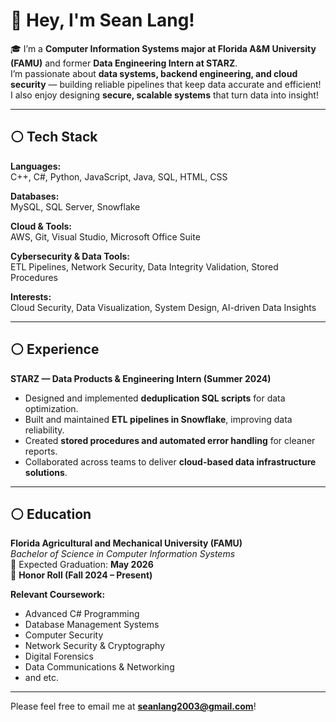 # 🙂 Hey, I'm Sean Lang!

🎓 I’m a **Computer Information Systems major at Florida A&M University (FAMU)** and former **Data Engineering Intern at STARZ**.  
 I’m passionate about **data systems, backend engineering, and cloud security** — building reliable pipelines that keep data accurate and efficient!
 I also enjoy designing **secure, scalable systems** that turn data into insight!

---

## ⚪ Tech Stack  

**Languages:**  
C++, C#, Python, JavaScript, Java, SQL, HTML, CSS  

**Databases:**  
MySQL, SQL Server, Snowflake  

**Cloud & Tools:**  
AWS, Git, Visual Studio, Microsoft Office Suite  

**Cybersecurity & Data Tools:**  
ETL Pipelines, Network Security, Data Integrity Validation, Stored Procedures  

**Interests:**  
Cloud Security, Data Visualization, System Design, AI-driven Data Insights  

---

## ⚪ Experience  

**STARZ — Data Products & Engineering Intern (Summer 2024)**  
- Designed and implemented **deduplication SQL scripts** for data optimization.  
- Built and maintained **ETL pipelines in Snowflake**, improving data reliability.  
- Created **stored procedures and automated error handling** for cleaner reports.  
- Collaborated across teams to deliver **cloud-based data infrastructure solutions**.  

---

## ⚪ Education  

**Florida Agricultural and Mechanical University (FAMU)**  
*Bachelor of Science in Computer Information Systems*  
📅 Expected Graduation: **May 2026**  
🏅 **Honor Roll (Fall 2024 – Present)**  

**Relevant Coursework:**  
- Advanced C# Programming  
- Database Management Systems  
- Computer Security  
- Network Security & Cryptography  
- Digital Forensics  
- Data Communications & Networking  
- and etc.

---

Please feel free to email me at **seanlang2003@gmail.com**!
